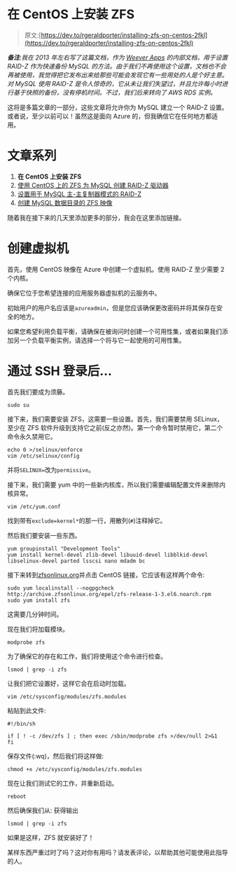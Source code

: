 # 在 CentOS 上安装 ZFS

> 原文:[https://dev.to/rgeraldporter/installing-zfs-on-centos-2fkl](https://dev.to/rgeraldporter/installing-zfs-on-centos-2fkl)

***备注**:我在 2013 年左右写了这篇文档，作为 [Weever Apps](https://weeverapps.com/) 的内部文档，用于设置 RAID-Z 作为快速备份 MySQL 的方法。由于我们不再使用这个设置，文档也不会再被使用，我觉得把它发布出来给那些可能会发现它有一些用处的人是个好主意。对 MySQL 使用 RAID-Z 是令人惊奇的，它从未让我们失望过，并且允许每小时进行基于快照的备份，没有停机时间。不过，我们后来转向了 AWS RDS 实例。*

这将是多篇文章的一部分，这些文章将允许你为 MySQL 建立一个 RAID-Z 设置。或者说，至少以前可以！虽然这是面向 Azure 的，但我确信它在任何地方都适用。

# [](#article-series)文章系列

1.  **在 CentOS 上安装 ZFS**
2.  [使用 CentOS 上的 ZFS 为 MySQL 创建 RAID-Z 驱动器](https://dev.to/rgeraldporter/creating-a-raid-z-drive-with-zfs-on-centos-3484)
3.  [设置用于 MySQL 主-主复制器模式的 RAID-Z](https://dev.to/rgeraldporter/setting-up-raid-z-for-use-in-a-mysql-master-master-replicator-pattern-4eme)
4.  [创建 MySQL 数据目录的 ZFS 映像](https://dev.to/rgeraldporter/creating-a-zfs-image-of-a-mysql-data-directory-dad)

随着我在接下来的几天里添加更多的部分，我会在这里添加链接。

# [](#creating-the-vm)创建虚拟机

首先，使用 CentOS 映像在 Azure 中创建一个虚拟机。使用 RAID-Z 至少需要 2 个内核。

确保它位于您希望连接的应用服务器虚拟机的云服务中。

初始用户的用户名应该是`azureadmin`，但是您应该确保更改密码并将其保存在安全的地方。

如果您希望利用负载平衡，请确保在被询问时创建一个可用性集，或者如果我们添加另一个负载平衡实例，请选择一个将与它一起使用的可用性集。

# [](#after-logging-in-via-ssh)通过 SSH 登录后...

首先我们要成为须藤。

```
sudo su 
```

接下来，我们需要安装 ZFS，这需要一些设置。首先，我们需要禁用 SELinux，至少在 ZFS 软件升级到支持它之前(反之亦然)。第一个命令暂时禁用它，第二个命令永久禁用它。

```
echo 0 >/selinux/enforce
vim /etc/selinux/config 
```

并将`SELINUX=`改为`permissive`。

接下来，我们需要 yum 中的一些新内核库，所以我们需要编辑配置文件来删除内核异常。

```
vim /etc/yum.conf 
```

找到带有`exclude=kernel*`的那一行，用散列(`#`)注释掉它。

然后我们要安装一些东西。

```
yum groupinstall "Development Tools"
yum install kernel-devel zlib-devel libuuid-devel libblkid-devel libselinux-devel parted lsscsi nano mdadm bc 
```

接下来转到[zfsonlinux.org](//zfsonlinux.org)并点击 CentOS 链接，它应该有这样两个命令:

```
sudo yum localinstall --nogpgcheck http://archive.zfsonlinux.org/epel/zfs-release-1-3.el6.noarch.rpm
sudo yum install zfs 
```

这需要几分钟时间。

现在我们将加载模块。

```
modprobe zfs 
```

为了确保它的存在和工作，我们将使用这个命令进行检查。

```
lsmod | grep -i zfs 
```

让我们把它设置好，这样它会在启动时加载。

```
vim /etc/sysconfig/modules/zfs.modules 
```

粘贴到此文件:

```
#!/bin/sh

if [ ! -c /dev/zfs ] ; then exec /sbin/modprobe zfs >/dev/null 2>&1
fi 
```

保存文件(:wq)，然后我们将这样做:

```
chmod +x /etc/sysconfig/modules/zfs.modules 
```

现在让我们测试它的工作，并重新启动。

```
reboot 
```

然后确保我们从:
获得输出

```
lsmod | grep -i zfs 
```

如果是这样，ZFS 就安装好了！

某样东西严重过时了吗？这对你有用吗？请发表评论，以帮助其他可能使用此指导的人。